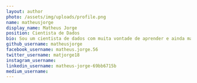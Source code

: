 ```yaml
---
layout: author
photo: /assets/img/uploads/profile.png
name: matheusjorge
display_name: Matheus Jorge
position: Cientista de Dados
bio: Sou um cientista de dados com muita vontade de aprender e ainda mais de ensinar.
github_username: matheusjorge
facebook_username: matheus.jorge.56
twitter_username: matjorge18
instagram_username: 
linkedin_username: matheus-jorge-69bb6715b
medium_username: 
---
```


